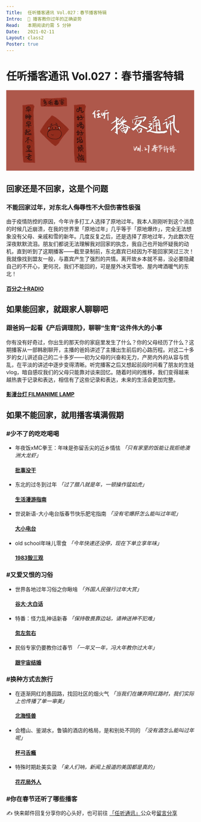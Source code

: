 ```yaml
---
Title:  任听播客通讯 Vol.027：春节播客特辑
Intro:  🧨 播客教你过年的正确姿势
Read:   本期阅读约需 5 分钟
Date:   2021-02-11
Layout: class2
Poster: true
---
```


# 任听播客通讯 Vol.027：春节播客特辑
![](./img/vol_027_small.png)


## 回家还是不回家，这是个问题

### 不能回家过年，对东北人侮辱性不大但伤害性极强
由于疫情防控的原因，今年许多打工人选择了原地过年。我本人刚刚听到这个消息的时候几近崩溃，在我的世界里「原地过年」几乎等于「原地爆炸」，完全无法想象没有父母、亲戚和雪的新年。几度反复之后，还是选择了原地过年，为此数次在深夜默默流泪。朋友们都说无法理解我对回家的执念，我自己也开始怀疑我的动机，直到听到了这期播客——截至录制前，东北嘉宾已经因为不能回家哭过三次！我就像找到盟友一般，与嘉宾产生了强烈的共情。离开故乡本就不易，没必要隐藏自己的不开心，更何况，我们不能回的，可是屋外冰天雪地、屋内啤酒暖气的东北！
#### [百分之十RADIO](http://www.ximalaya.com/album/45638325.xml)


## 如果能回家，就跟家人聊聊吧

### 跟爸妈一起看《产后调理院》，聊聊“生育”这件伟大的小事
你有没有好奇过，你出生的那天你的家庭里发生了什么？你的父母经历了什么？这期播客从一部韩剧聊开，主播的爸妈讲述了主播出生前后的心路历程。对这二十多岁的女儿讲述自己的二十多岁——初为父母的兴奋和无力，产房内外的从容与慌乱，在平淡的讲述中逐步变得清晰。听完播客之后又想起前段时间看了朋友的生娃vlog，暗自感叹我们的父母只能靠对谈来回忆。随着时间的推移，我们变得越来越热衷于记录和表达，相信有了这些记录和表达，未来的生活会更加完整。
#### [影漫台灯 FILMANIME LAMP](https://s1.proxy.wavpub.com/filmanimelamp.xml)


## 如果不能回家，就用播客填满假期

### #少不了的吃吃喝喝
* 年夜饭xMC拳王：年味是弥留舌尖的近乡情怯 _「只有家里的饭能让我拒绝澳洲大龙虾」_
  #### [批事没干](http://www.ximalaya.com/album/42542290.xml)
* 东北的过冬到过年 _「过了腊八就是年，一顿操作猛如虎」_
  #### [生活漫游指南](https://rss.shenghuomanyou.com/shenghuomanyou.xml)
* 世说新语-大小电台版春节快乐肥宅指南  _「没有宅爆肝怎么能叫过年呢」_
  #### [大小电台](https://s1.proxy.wavpub.com/daxiaodiantai.xml)
* old school年味儿零食 _「今年快递还没停，现在下单立享年味」_
  #### [1983毁三观](http://rss.lizhi.fm/rss/1290138.xml)
  
### #又爱又恨的习俗
* 世界各地过年习俗之你瞅啥 _「外国人民强行过年大赏」_
  #### [谷大·大白话](http://rss.lizhi.fm/rss/183886412.xml)
* 特番：怪力乱神话新春 _「保持敬畏靠边站，请神送神不犯难」_
  #### [忽左忽右](https://justpodmedia.com/rss/left-right.xml)
* 民俗专家仍要教你过春节 _「一年又一年，冯大年教你过大年」_
  #### [跟宇宙结婚](http://rss.lizhi.fm/rss/1307862.xml)

### #换种方式去旅行
* 在逐渐网红的愚园路，找回社区的烟火气 _「当我们在嫌弃网红路时，我们实际上也传播了单一审美」_
  #### [北海怪兽](https://feeds.fireside.fm/bsmonster/rss)
* 会稽山、鉴湖水，鲁镇的酒店的格局，是和别处不同的 _「没有酒怎么能叫过年呢」_
  #### [杯弓舌瘾](https://justpodmedia.com/rss/tipsy-proof.xml)
* 特殊时期赴美实录 _「亲人们呐，新闻上报道的美国都是真的」_
  #### [花花局外人](http://www.ximalaya.com/album/20341384.xml)

### #你在春节还听了哪些播客
✍️ 快来邮件回复分享你的心头好，也可前往 [「任听通讯」](https://mp.weixin.qq.com/s/nzjyqCR_d9M5u6o370LkQA)公众号[留言分享](https://mp.weixin.qq.com/s/nzjyqCR_d9M5u6o370LkQA)
